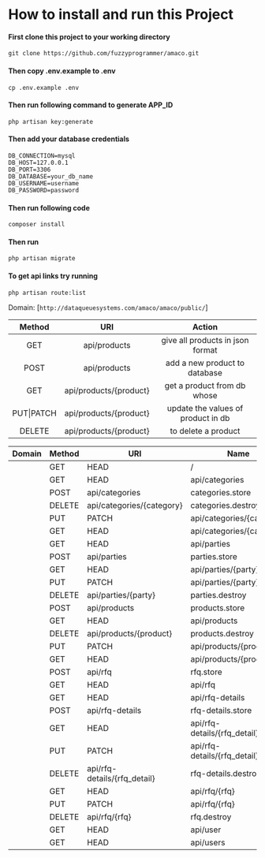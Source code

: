# How to install and run this Project

#### First clone this project to your working directory
`git clone https://github.com/fuzzyprogrammer/amaco.git`

#### Then copy **.env.example** to **.env**
`cp .env.example .env`

#### Then run following command to generate APP_ID
`php artisan key:generate`

#### Then add your database credentials
```
DB_CONNECTION=mysql
DB_HOST=127.0.0.1
DB_PORT=3306
DB_DATABASE=your_db_name
DB_USERNAME=username
DB_PASSWORD=password
```
#### Then run following code
`composer install`

#### Then run 
`php artisan migrate`

#### To get api links try running 
`php artisan route:list`

Domain: [`http://dataqueuesystems.com/amaco/amaco/public/`]

| Method    | URI                     | Action                               |
|:---------:|:-----------------------:|:-----------------------------------: |
|  GET      | api/products            |  give all products in json format    |
| POST      | api/products            |  add a new product to database       |
|  GET      | api/products/{product}  |  get a product from db whose         |
| PUT\|PATCH| api/products/{product}  |  update the values of product in db  |
|  DELETE   | api/products/{product}  |  to delete a product                 |



| Domain | Method    | URI                          | Name                | Action                                                | 
|--------|-----------|------------------------------|---------------------|-------------------------------------------------------|
|        | GET|HEAD  | /                            |                     | Closure                                               | 
|        | GET|HEAD  | api/categories               | categories.index    | App\Http\Controllers\Api\CategoryController@index     | 
|        | POST      | api/categories               | categories.store    | App\Http\Controllers\Api\CategoryController@store     | 
|        | DELETE    | api/categories/{category}    | categories.destroy  | App\Http\Controllers\Api\CategoryController@destroy   | 
|        | PUT|PATCH | api/categories/{category}    | categories.update   | App\Http\Controllers\Api\CategoryController@update    | 
|        | GET|HEAD  | api/categories/{category}    | categories.show     | App\Http\Controllers\Api\CategoryController@show      | 
|        | GET|HEAD  | api/parties                  | parties.index       | App\Http\Controllers\Api\PartyController@index        | 
|        | POST      | api/parties                  | parties.store       | App\Http\Controllers\Api\PartyController@store        | 
|        | GET|HEAD  | api/parties/{party}          | parties.show        | App\Http\Controllers\Api\PartyController@show         | 
|        | PUT|PATCH | api/parties/{party}          | parties.update      | App\Http\Controllers\Api\PartyController@update       | 
|        | DELETE    | api/parties/{party}          | parties.destroy     | App\Http\Controllers\Api\PartyController@destroy      | 
|        | POST      | api/products                 | products.store      | App\Http\Controllers\Api\ProductController@store      | 
|        | GET|HEAD  | api/products                 | products.index      | App\Http\Controllers\Api\ProductController@index      | 
|        | DELETE    | api/products/{product}       | products.destroy    | App\Http\Controllers\Api\ProductController@destroy    | 
|        | PUT|PATCH | api/products/{product}       | products.update     | App\Http\Controllers\Api\ProductController@update     | 
|        | GET|HEAD  | api/products/{product}       | products.show       | App\Http\Controllers\Api\ProductController@show       | 
|        | POST      | api/rfq                      | rfq.store           | App\Http\Controllers\Api\RFQController@store          | 
|        | GET|HEAD  | api/rfq                      | rfq.index           | App\Http\Controllers\Api\RFQController@index          | 
|        | GET|HEAD  | api/rfq-details              | rfq-details.index   | App\Http\Controllers\Api\RFQDetailsController@index   | 
|        | POST      | api/rfq-details              | rfq-details.store   | App\Http\Controllers\Api\RFQDetailsController@store   | 
|        | GET|HEAD  | api/rfq-details/{rfq_detail} | rfq-details.show    | App\Http\Controllers\Api\RFQDetailsController@show    | 
|        | PUT|PATCH | api/rfq-details/{rfq_detail} | rfq-details.update  | App\Http\Controllers\Api\RFQDetailsController@update  | 
|        | DELETE    | api/rfq-details/{rfq_detail} | rfq-details.destroy | App\Http\Controllers\Api\RFQDetailsController@destroy | 
|        | GET|HEAD  | api/rfq/{rfq}                | rfq.show            | App\Http\Controllers\Api\RFQController@show           | 
|        | PUT|PATCH | api/rfq/{rfq}                | rfq.update          | App\Http\Controllers\Api\RFQController@update         | 
|        | DELETE    | api/rfq/{rfq}                | rfq.destroy         | App\Http\Controllers\Api\RFQController@destroy        | 
|        | GET|HEAD  | api/user                     |                     | Closure                                               | 
|        | GET|HEAD  | api/users                    |                     | App\Http\Controllers\Api\UserController@index         | 
